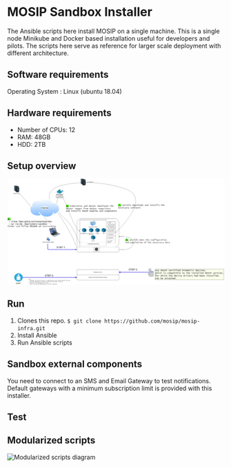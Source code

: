 # MOSIP Sandbox Installer
  
The Ansible scripts here install MOSIP on a single machine. This is a single node Minikube and Docker based installation useful for developers and pilots. The scripts here serve as reference for larger scale deployment with different architecture.

## Software requirements
Operating System : Linux (ubuntu 18.04)

## Hardware requirements
* Number of CPUs: 12
* RAM: 48GB
* HDD: 2TB

## Setup overview
![Component diagram](images/SandboxComponents.jpg)

## Run
1. Clones this repo.
`$ git clone https://github.com/mosip/mosip-infra.git`
1. Install Ansible
1. Run Ansible scripts

## Sandbox external components
You need to connect to an SMS and Email Gateway to test notifications.  Default gateways with a minimum subscription limit is provided with this installer.

## Test

## Modularized scripts   
![Modularized scripts  diagram](_images/modularizedscripts.jpg)
